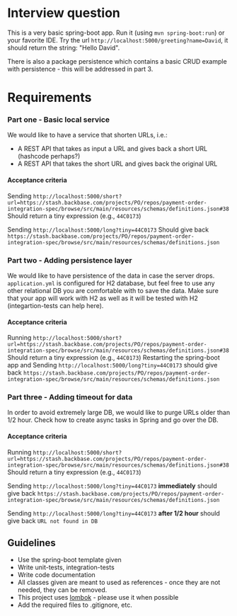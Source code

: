 Interview question
==================


This is a very basic spring-boot app. Run it (using `mvn spring-boot:run`) or your favorite IDE.
Try the url `http://localhost:5000/greeting?name=David`, it should return the string: "Hello David".

There is also a package persistence which contains a basic CRUD example with persistence - this will be addressed in part 3.

# Requirements
### Part one - Basic local service
We would like to have a service that shorten URLs, i.e.:
* A REST API that takes as input a URL and gives back a short URL (hashcode perhaps?)
* A REST API that takes the short URL and gives back the original URL

#### Acceptance criteria
Sending `http://localhost:5000/short?url=https://stash.backbase.com/projects/PO/repos/payment-order-integration-spec/browse/src/main/resources/schemas/definitions.json#38` Should return a tiny expression (e.g., `44C0173`)

Sending `http://localhost:5000/long?tiny=44C0173` Should give back `https://stash.backbase.com/projects/PO/repos/payment-order-integration-spec/browse/src/main/resources/schemas/definitions.json`

### Part two - Adding persistence layer
We would like to have persistence of the data in case the server drops.
`application.yml` is configured for H2 database, but feel free to use any other relational DB you are comfortable with to save the data.
Make sure that your app will work with H2 as well as it will be tested with H2 (integartion-tests can help here).

#### Acceptance criteria
Running `http://localhost:5000/short?url=https://stash.backbase.com/projects/PO/repos/payment-order-integration-spec/browse/src/main/resources/schemas/definitions.json#38` Should return a tiny expression (e.g., `44C0173`)
Restarting the spring-boot app and Sending `http://localhost:5000/long?tiny=44C0173` should give back `https://stash.backbase.com/projects/PO/repos/payment-order-integration-spec/browse/src/main/resources/schemas/definitions.json`

### Part three - Adding timeout for data
In order to avoid extremely large DB, we would like to purge URLs older than 1/2 hour.
Check how to create async tasks in Spring and go over the DB.

#### Acceptance criteria
Running `http://localhost:5000/short?url=https://stash.backbase.com/projects/PO/repos/payment-order-integration-spec/browse/src/main/resources/schemas/definitions.json#38` Should return a tiny expression (e.g., `44C0173`)

Sending `http://localhost:5000/long?tiny=44C0173` **immediately** should give back `https://stash.backbase.com/projects/PO/repos/payment-order-integration-spec/browse/src/main/resources/schemas/definitions.json`

Sending `http://localhost:5000/long?tiny=44C0173` **after 1/2 hour** should give back `URL not found in DB`

## Guidelines
* Use the spring-boot template given
* Write unit-tests, integration-tests
* Write code documentation
* All classes given are meant to used as references - once they are not needed, they can be removed.
* This project uses [lombok](https://projectlombok.org/) - please use it when possible
* Add the required files to .gitignore, etc.
